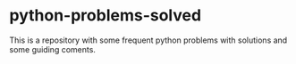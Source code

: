 # python-problems-solved
This is a repository with some frequent python problems with solutions and some guiding coments.
